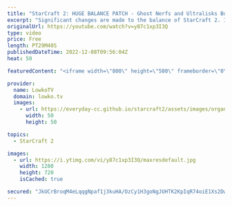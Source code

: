 ```yaml
---
title: "StarCraft 2: HUGE BALANCE PATCH - Ghost Nerfs and Ultralisks Buffs!"
excerpt: "Significant changes are made to the balance of StarCraft 2. In this video I discuss the most recent balance patch that makes changes to Zerg creep, main structures, Vipers, Ultralisks, Hydralisks, Brood Lords, Broodlings, Ravagers, Shield Batteries, Observers, Archons, High Templar, Disruptors, Carriers,"
originalUrl: https://youtube.com/watch?v=y87c1xp3I3Q
type: video
price: Free
length: PT29M40S
publishedDateTime: 2022-12-08T09:56:04Z
heat: 50

featuredContent: "<iframe width=\"800\" height=\"500\" frameborder=\"0\" src=\"https://www.youtube.com/embed/y87c1xp3I3Q\" allow=\"accelerometer; autoplay; encrypted-media; gyroscope; picture-in-picture\" allowfullscreen></iframe>"

provider:
  name: LowkoTV
  domain: lowko.tv
  images:
    - url: https://everyday-cc.github.io/starcraft2/assets/images/organizations/lowko.tv-50x50.jpg
      width: 50
      height: 50

topics:
  - StarCraft 2

images:
  - url: https://i.ytimg.com/vi/y87c1xp3I3Q/maxresdefault.jpg
    width: 1280
    height: 720
    isCached: true

secured: "JkUCrBroqM4eLqqgNpaf1j3kuHA/OzCy1H3goNgJUHTK2KpIqR74oiE1Xs2DwrruDD6aM9uewd3Ar2kvx7j/mL6oT5nd3IZhheKIaYD9YiwLrKCSd0jMJdEE1NFJHjDSCk3ugzwYybve1iiLRh6KL6h3Tt1YcM/+R+YhCxtLvQgHJubAvlpXLhyeyh488b4MLPrVqP/mkH5pBBGCtCtAVM5PplK/hPJ92pTQ+51wwXIvCS98Mq9hSB4TJoNesVtn4aDtZY7+y2Tg2IZgwnj0xqnjFBFMoTDRCDmOxNm1zY1FYbCNQQEQvnJxc2De3DnGDmBjRUNmmWOKgBkcNZS4NFzabRWjFJ/XE52kRB+7zwmRNLfQ+N5pZ/W4KVBOJtCrUjOrVF8NXaJWeuVJlfiatOQulyyJ06qLss0CLrCI5NzkamJ0hFrFyDGfQxMccnbB;hlqUnNZt51lVpnIlgp8r9g=="
---
```


